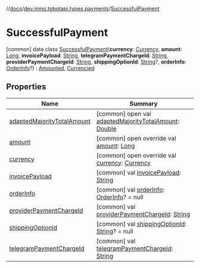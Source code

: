 //[docs](../../../index.md)/[dev.inmo.tgbotapi.types.payments](../index.md)/[SuccessfulPayment](index.md)



# SuccessfulPayment  
 [common] data class [SuccessfulPayment](index.md)(**currency**: [Currency](../../dev.inmo.tgbotapi.types.payments.abstracts/index.md#%5Bdev.inmo.tgbotapi.types.payments.abstracts%2FCurrency%2F%2F%2FPointingToDeclaration%2F%5D%2FClasslikes%2F625018081), **amount**: [Long](https://kotlinlang.org/api/latest/jvm/stdlib/kotlin/-long/index.html), **invoicePayload**: [String](https://kotlinlang.org/api/latest/jvm/stdlib/kotlin/-string/index.html), **telegramPaymentChargeId**: [String](https://kotlinlang.org/api/latest/jvm/stdlib/kotlin/-string/index.html), **providerPaymentChargeId**: [String](https://kotlinlang.org/api/latest/jvm/stdlib/kotlin/-string/index.html), **shippingOptionId**: [String](https://kotlinlang.org/api/latest/jvm/stdlib/kotlin/-string/index.html)?, **orderInfo**: [OrderInfo](../-order-info/index.md)?) : [Amounted](../../dev.inmo.tgbotapi.types.payments.abstracts/-amounted/index.md), [Currencied](../../dev.inmo.tgbotapi.types.payments.abstracts/-currencied/index.md)   


## Properties  
  
|  Name |  Summary | 
|---|---|
| <a name="dev.inmo.tgbotapi.types.payments/SuccessfulPayment/adaptedMajorityTotalAmount/#/PointingToDeclaration/"></a>[adaptedMajorityTotalAmount](index.md#%5Bdev.inmo.tgbotapi.types.payments%2FSuccessfulPayment%2FadaptedMajorityTotalAmount%2F%23%2FPointingToDeclaration%2F%5D%2FProperties%2F625018081)| <a name="dev.inmo.tgbotapi.types.payments/SuccessfulPayment/adaptedMajorityTotalAmount/#/PointingToDeclaration/"></a> [common] open val [adaptedMajorityTotalAmount](index.md#%5Bdev.inmo.tgbotapi.types.payments%2FSuccessfulPayment%2FadaptedMajorityTotalAmount%2F%23%2FPointingToDeclaration%2F%5D%2FProperties%2F625018081): [Double](https://kotlinlang.org/api/latest/jvm/stdlib/kotlin/-double/index.html)   <br>|
| <a name="dev.inmo.tgbotapi.types.payments/SuccessfulPayment/amount/#/PointingToDeclaration/"></a>[amount](amount.md)| <a name="dev.inmo.tgbotapi.types.payments/SuccessfulPayment/amount/#/PointingToDeclaration/"></a> [common] open override val [amount](amount.md): [Long](https://kotlinlang.org/api/latest/jvm/stdlib/kotlin/-long/index.html)   <br>|
| <a name="dev.inmo.tgbotapi.types.payments/SuccessfulPayment/currency/#/PointingToDeclaration/"></a>[currency](currency.md)| <a name="dev.inmo.tgbotapi.types.payments/SuccessfulPayment/currency/#/PointingToDeclaration/"></a> [common] open override val [currency](currency.md): [Currency](../../dev.inmo.tgbotapi.types.payments.abstracts/index.md#%5Bdev.inmo.tgbotapi.types.payments.abstracts%2FCurrency%2F%2F%2FPointingToDeclaration%2F%5D%2FClasslikes%2F625018081)   <br>|
| <a name="dev.inmo.tgbotapi.types.payments/SuccessfulPayment/invoicePayload/#/PointingToDeclaration/"></a>[invoicePayload](invoice-payload.md)| <a name="dev.inmo.tgbotapi.types.payments/SuccessfulPayment/invoicePayload/#/PointingToDeclaration/"></a> [common] val [invoicePayload](invoice-payload.md): [String](https://kotlinlang.org/api/latest/jvm/stdlib/kotlin/-string/index.html)   <br>|
| <a name="dev.inmo.tgbotapi.types.payments/SuccessfulPayment/orderInfo/#/PointingToDeclaration/"></a>[orderInfo](order-info.md)| <a name="dev.inmo.tgbotapi.types.payments/SuccessfulPayment/orderInfo/#/PointingToDeclaration/"></a> [common] val [orderInfo](order-info.md): [OrderInfo](../-order-info/index.md)? = null   <br>|
| <a name="dev.inmo.tgbotapi.types.payments/SuccessfulPayment/providerPaymentChargeId/#/PointingToDeclaration/"></a>[providerPaymentChargeId](provider-payment-charge-id.md)| <a name="dev.inmo.tgbotapi.types.payments/SuccessfulPayment/providerPaymentChargeId/#/PointingToDeclaration/"></a> [common] val [providerPaymentChargeId](provider-payment-charge-id.md): [String](https://kotlinlang.org/api/latest/jvm/stdlib/kotlin/-string/index.html)   <br>|
| <a name="dev.inmo.tgbotapi.types.payments/SuccessfulPayment/shippingOptionId/#/PointingToDeclaration/"></a>[shippingOptionId](shipping-option-id.md)| <a name="dev.inmo.tgbotapi.types.payments/SuccessfulPayment/shippingOptionId/#/PointingToDeclaration/"></a> [common] val [shippingOptionId](shipping-option-id.md): [String](https://kotlinlang.org/api/latest/jvm/stdlib/kotlin/-string/index.html)? = null   <br>|
| <a name="dev.inmo.tgbotapi.types.payments/SuccessfulPayment/telegramPaymentChargeId/#/PointingToDeclaration/"></a>[telegramPaymentChargeId](telegram-payment-charge-id.md)| <a name="dev.inmo.tgbotapi.types.payments/SuccessfulPayment/telegramPaymentChargeId/#/PointingToDeclaration/"></a> [common] val [telegramPaymentChargeId](telegram-payment-charge-id.md): [String](https://kotlinlang.org/api/latest/jvm/stdlib/kotlin/-string/index.html)   <br>|

